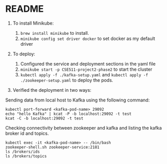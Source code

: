 # README

1. To install Minikube:
   1. `brew install minikube` to install.
   2. `minikube config set driver docker` to set docker as my default driver

2. To deploy:
   1. Configured the service and deployment sections in the yaml file
   2. `minikube start -p CSE511-project2-phase2` to start the cluster
   3. `kubectl apply -f ./kafka-setup.yaml` and `kubectl apply -f ./zookeeper-setup.yaml` to deploy the pods.

3. Verified the deployment in two ways:

Sending data from local host to Kafka using the following command:

    kubectl port-forward <kafka-pod-name> 29092
    echo "hello Kafka" | kcat -P -b localhost:29092 -t test
    kcat -C -b localhost:29092 -t test

Checking connectivity between zookeeper and kafka and listing the kafka broker id and topics.

    kubectl exec -it <kafka-pod-name> -- /bin/bash
    zookeeper-shell.sh zookeeper-service:2181
    ls /brokers/ids
    ls /brokers/topics


